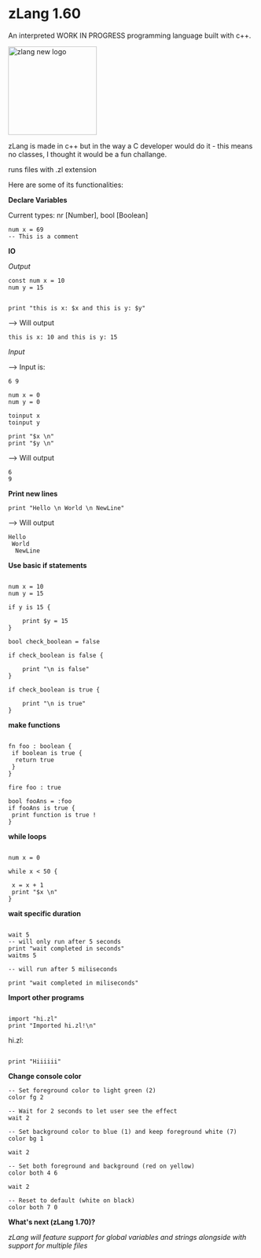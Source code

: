 # zLang 1.60
An interpreted WORK IN PROGRESS programming language built with c++.

<img width="180" height="180" alt="zlang new logo" src="https://github.com/user-attachments/assets/286edec4-df89-4247-b956-8d699d36149b" />

zLang is made in c++ but in the way a C developer would do it - this means no classes, I thought it would be a fun challange.

runs files with .zl extension

Here are some of its functionalities:

**Declare Variables**

Current types: nr [Number], bool [Boolean]

```zLang
num x = 69
-- This is a comment
```

**IO**

*Output*

```zLang
const num x = 10
num y = 15


print "this is x: $x and this is y: $y"
```

--> Will output

```zLang
this is x: 10 and this is y: 15
```

*Input*

--> Input is: 
```
6 9 
```

```zLang
num x = 0
num y = 0

toinput x
toinput y

print "$x \n"
print "$y \n"
```

--> Will output

```zLang
6
9
```

**Print new lines**

```zlang 
print "Hello \n World \n NewLine"
```
--> Will output

```zLang
Hello
 World
  NewLine
```

**Use basic if statements**

```zLang

num x = 10
num y = 15

if y is 15 {

    print $y = 15
} 

bool check_boolean = false

if check_boolean is false {

    print "\n is false"
}

if check_boolean is true {

    print "\n is true"
}

```

**make functions**

```zLang

fn foo : boolean {
 if boolean is true {
  return true
 }
}

fire foo : true

bool fooAns = :foo
if fooAns is true {
 print function is true !
}

```

**while loops**

```zLang

num x = 0

while x < 50 {

 x = x + 1
 print "$x \n"
}
```


**wait specific duration**

```zLang

wait 5
-- will only run after 5 seconds
print "wait completed in seconds"
waitms 5

-- will run after 5 miliseconds

print "wait completed in miliseconds"
```

**Import other programs**

```zLang

import "hi.zl"
print "Imported hi.zl!\n"
```

hi.zl:

```zLang

print "Hiiiiii"
```

**Change console color**

```zLang
-- Set foreground color to light green (2)
color fg 2

-- Wait for 2 seconds to let user see the effect
wait 2

-- Set background color to blue (1) and keep foreground white (7)
color bg 1

wait 2

-- Set both foreground and background (red on yellow)
color both 4 6

wait 2

-- Reset to default (white on black)
color both 7 0

```


**What's next (zLang 1.70)?**

*zLang will feature support for global variables and strings alongside with support for multiple files*
